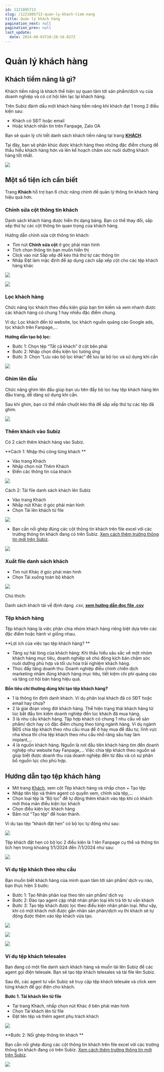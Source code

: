 ```yaml
---
id: 1221805713
slug: /1221805713-quan-ly-khach-tiem-nang
title: Quản lý khách hàng
pagination_next: null
pagination_prev: null
last_update:
  date: 2024-08-03T10:28:18.027Z
---
```


# Quản lý khách hàng



## Khách tiềm năng là gì?


Khách tiềm năng là khách thể hiện sự quan tâm tới sản phẩm/dịch vụ của doanh nghiệp và có cơ hội liên lạc lại khách hàng.



Trên Subiz đánh dấu một khách hàng tiềm năng khi khách đạt 1 trong 2 điều kiện sau:

- Khách có SĐT hoặc email
- Hoặc khách nhắn tin trên Fanpage, Zalo OA



Bạn sẽ quản lý chi tiết danh sách khách tiềm năng tại trang **[KHÁCH](https://app.subiz.com.vn/lead)**. 

Tại đây, bạn sẽ phân khúc được khách hàng theo những đặc điểm chung để thấu hiểu khách hàng hơn và lên kế hoạch chăm sóc nuôi dưỡng khách hàng tốt nhất.


![](https://vcdn.subiz-cdn.com/file/fisgyrbrreibzehzxuvr_acpxkgumifuoofoosble/unnamed.png)

## Một số tiện ích cần biết


Trang **Khách** hỗ trợ bạn 6 chức năng chính để quản lý thông tin khách hàng hiệu quả hơn.
### Chỉnh sửa cột thông tin khách


Danh sách khách hàng được hiển thị dạng bảng. Bạn có thể thay đổi, sắp xếp thứ tự các cột thông tin quan trọng của khách hàng.



Hướng dẫn chỉnh sửa cột thông tin khách: 

- Tìm nút **Chỉnh sửa cột** ở góc phải màn hình
- Tích chọn thông tin bạn muốn hiển thị
- Click vào nút Sắp xếp để kéo thả thứ tự các thông tin
- Nhấp Đặt làm mặc định để áp dụng cách sắp xếp cột cho các tệp khách hàng khác


![](https://vcdn.subiz-cdn.com/file/fisgyrbruvvmsllglpbt_acpxkgumifuoofoosble/unnamed.png)





![](https://vcdn.subiz-cdn.com/file/fisgyrbsahtbamswljum_acpxkgumifuoofoosble/unnamed.png)

### Lọc khách hàng 


Chức năng lọc khách theo điều kiện giúp bạn tìm kiếm và xem nhanh được các khách hàng có chung 1 hay nhiều đặc điểm chung.



Ví dụ: Lọc khách đến từ website, lọc khách nguồn quảng cáo Google ads, lọc khách trên Fanpage,...



**Hướng dẫn tạo bộ lọc:**

- Bước 1: Chọn tệp “Tất cả khách” ở cột bên phải
- Bước 2: Nhập chọn điều kiện lọc tương ứng
- Bước 3: Chọn “Lưu vào bộ lọc khác” để lưu lại bộ lọc và sử dụng khi cần


![](https://vcdn.subiz-cdn.com/file/fisgyrbsepxoyycfkmld_acpxkgumifuoofoosble/unnamed.png)



### Ghim lên đầu


Chức năng ghim lên đầu giúp bạn ưu tiên đẩy bộ lọc hay tệp khách hàng lên đầu trang, dễ dàng sử dụng khi cần.

Sau khi ghim, bạn có thể nhấn chuột kéo thả để sắp xếp thứ tự các tệp đã ghim.




![](https://vcdn.subiz-cdn.com/file/fisgyrbsirodasnvezmh_acpxkgumifuoofoosble/unnamed.png)

### Thêm khách vào Subiz


Có 2 cách thêm khách hàng vào Subiz.

**Cách 1: Nhập thủ công từng khách **

- Vào trang Khách
- Nhấp chọn nút Thêm Khách
- Điền các thông tin của khách




![](https://vcdn.subiz-cdn.com/file/fisgyrbsmnabjauoigpp_acpxkgumifuoofoosble/unnamed.png)




Cách 2: Tải file danh sách khách lên Subiz

- Vào trang Khách
- Nhấp nút Khác ở góc phải màn hình
- Chọn Tải lên khách từ file




![](https://vcdn.subiz-cdn.com/file/fisgyrbspwimbznidcky_acpxkgumifuoofoosble/unnamed.png)




- Bạn cần nối ghép đúng các cột thông tin khách trên file excel với các trường thông tin khách đang có trên Subiz. [Xem cách thêm trường thông tin mới trên Subiz](https://subiz.com.vn/docs/777741175-ho-so-khach-hang#t%E1%BA%A1o-th%C3%AAm-th%C3%B4ng-tin-kh%C3%A1ch-h%C3%A0ng).




![](https://vcdn.subiz-cdn.com/file/fisgyrbsupdlcvcyrsls_acpxkgumifuoofoosble/unnamed.png)



### Xuất file danh sách khách


- Tìm nút Khác ở góc phải màn hình
- Chọn Tải xuống toàn bộ khách


![](https://vcdn.subiz-cdn.com/file/fisgyrbsxzkagidvfbsc_acpxkgumifuoofoosble/unnamed.png)




Chú thích: 

Danh sách khách tải về định dạng .csv, **[xem hướng dẫn đọc file .csv](https://www.youtube.com/watch?v=mJgbIMfkCwY)**
### Tệp khách hàng


Tệp khách hàng là việc phân chia nhóm khách hàng riêng biệt dựa trên các đặc điểm hoặc hành vi giống nhau. 



**Lợi ích của việc tạo tệp khách hàng? **

- Tăng sự hài lòng của khách hàng: Khi thấu hiểu sâu sắc về một nhóm khách hàng mục tiêu, doanh nghiệp sẽ chủ động kịch bản chăm sóc nuôi dưỡng phù hợp và tối ưu hóa trải nghiệm khách hàng.
- Thúc đẩy tăng doanh thu: Doanh nghiệp điều chỉnh chiến dịch marketing nhắm đúng khách hàng mục tiêu, tiết kiệm chi phí quảng cáo và tăng cơ hội bán hàng hiệu quả.



**Bốn tiêu chí thường dùng khi tạo tệp khách hàng?**

- 1 là thông tin định danh khách. Ví dụ phân loại khách đã có SĐT hoặc email hay chưa?
- 2 là giai đoạn vòng đời khách hàng. Thể hiện trạng thái khách hàng từ lúc bắt đầu tìm kiếm doanh nghiệp đến lúc khách đã mua hàng.
- 3 là nhu cầu khách hàng. Tập hợp khách có chung 1 nhu cầu về sản phẩm/ dịch hay có đặc điểm chung theo từng ngành hàng. Ví dụ ngành BĐS chia tệp khách theo nhu cầu mua để ở hay mua để đầu tư, lĩnh vực nha khoa thì chia tệp khách theo nhu cầu nhổ răng sâu hay làm implant,...
- 4 là nguồn khách hàng. Nguồn là nơi đầu tiên khách hàng tìm đến doanh nghiệp như website hay Fanpage,... Việc chia tệp khách theo nguồn sẽ giúp biết được doanh thu của doanh nghiệp đến từ đâu và có sự phân bổ nguồn lực cho phù hợp.
## Hướng dẫn tạo tệp khách hàng


- Mở trang [Khách](https://app.subiz.com.vn/lead), xem cột Tệp khách hàng và nhấp chọn + Tạo tệp
- Nhập tên tệp và thêm agent có quyền xem, chỉnh sửa tệp,...
- Chọn loại tệp là “Bộ lọc” để tự động thêm khách vào tệp khi có khách mới thỏa mãn điều kiện lọc khách
- Chọn điều kiện lọc khách hàng
- Bấm nút “Tạo tệp” để hoàn thành.



Ví dụ tạo tệp “khách đặt hẹn” có bộ lọc tự động như sau:


![](https://vcdn.subiz-cdn.com/file/fisgyrdlaywmrxmohrlm_acpxkgumifuoofoosble/unnamed.png)




Tệp khách đặt hẹn có bộ lọc 2 điều kiện là 1 tên Fanpage cụ thể và thông tin lịch hẹn trong khoảng 1/1/2024 đến 7/1/2024 như sau:


![](https://vcdn.subiz-cdn.com/file/fisgyrbteyrxfattlmka_acpxkgumifuoofoosble/unnamed.png)

### Ví dụ tệp khách theo nhu cầu


Bạn muốn biết khách hàng của mình quan tâm tới sản phẩm/ dịch vụ nào, bạn thực hiện 3 bước:

- Bước 1: Tạo Nhãn phân loại theo tên sản phẩm/ dịch vụ
- Bước 2: Đào tạo agent cập nhật nhãn phân loại khi trả lời tư vấn khách
- Bước 3: Tạo tệp khách được lọc theo điều kiện nhãn phân loại. Như vậy, khi có một khách mới được gắn nhãn sản phản/dịch vụ thì khách sẽ tự động được thêm vào tệp khách vừa tạo.




![](https://vcdn.subiz-cdn.com/file/fisgyrdlebxuvvvfeelp_acpxkgumifuoofoosble/unnamed.png)



![](https://vcdn.subiz-cdn.com/file/fisgyrbtmupqpuoofdhw_acpxkgumifuoofoosble/unnamed.png)



![](https://vcdn.subiz-cdn.com/file/fisgyrbtqsfifhfghkhh_acpxkgumifuoofoosble/unnamed.png)

### Ví dụ tệp khách telesales


Bạn đang có một file danh sách khách hàng và muốn tải lên Subiz để các agent gọi điện telesale. Bạn sẽ tạo tệp khách telesales và tải file lên Subiz.



Sau đó, các agent tư vấn Subiz sẽ truy cập tệp khách telesale và click xem từng khách để gọi điện cho khách.



**Bước 1. Tải khách lên từ file**

- Tại trang Khách, nhấp chọn nút Khác ở bên phải màn hình
- Chọn Tải khách lên từ file
- Đặt tên tệp và thêm agent phụ trách khách








![](https://vcdn.subiz-cdn.com/file/fisgyrbspwimbznidcky_acpxkgumifuoofoosble/unnamed.png)




**Bước 2: Nối ghép thông tin khách **



Bạn cần nối ghép đúng các cột thông tin khách trên file excel với các trường thông tin khách đang có trên Subiz. [Xem cách thêm trường thông tin mới trên Subiz](https://subiz.com.vn/docs/777741175-ho-so-khach-hang#t%E1%BA%A1o-th%C3%AAm-th%C3%B4ng-tin-kh%C3%A1ch-h%C3%A0ng).




![](https://vcdn.subiz-cdn.com/file/fisgyrbsupdlcvcyrsls_acpxkgumifuoofoosble/unnamed.png)